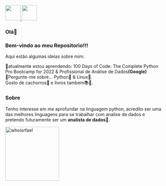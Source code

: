 <a href="https://github.com/whoisrfael" target="_blank">
  <img src="https://cdn.iconscout.com/icon/free/png-256/github-108-438008.png" width="48px" height="48px">
</a> 

<a href="https://www.linkedin.com/in/whoisrfael/" target="_blank">
  <img src="https://i.ibb.co/Kx2GSrT/linkedin.png" width="48px" height="48px">
</a>

### Olá👋

<h3>Bem-vindo ao meu Repositorio!!!</h3>


Aqui estão algumas ideias sobre mim:

🌱atualmente estou aprendendo:  100 Days of Code: The Complete Python Pro Bootcamp for 2022 & Profissional de Análise de Dados<b>(Google)</b><br>
💬Pergunte-me sobre... Python🐍 & Linux🐧.<br>
Gosto de cachorros🐶 e livros tambem📚🤣.

<h3>Sobre</h3>

<p>Tenho interesse em me aprofundar na linguagem python, acredito ser uma das melhores linguagens para se trabalhar com analise de dados e pretendo futuramente ser um <b>analista de dados</b>🚀. </p>

<img align="left" src="https://github-readme-stats.vercel.app/api?username=whoisrfael&theme=tokyonight" alt="whoisrfael" height="170em"/>


